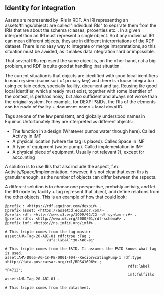 ## Identity for integration

Assets are represented by IRIs in RDF. An IRI representing an assets/things/objects are called "Individual IRIs" to separate them from the IRIs that are about the schema (classes, properties etc.). In a given interpretation an IRI must represent a single object. So if any individual IRI can mean different objects, they are in different interpretations of the RDF dataset. There is no easy way to integrate or merge interpretations, so this situation must be avoided, as it makes data integration hard or impossible.

That several IRIs represent the same object is, on the other hand, not a big problem, and RDF is quite good at handling that situation. 

The current situation is that objects are identified with good local identifiers in each system (some sort of primary key) and there is a loose integration using certain codes, specially facility, document and tag. 
Reusing the good local identifier, which already must exist, together with some identifier of the context, is perhaps noisy, but also sufficient and always not worse than the original system. 
For example, for DEXPI P&IDs, the IRIs of the elements can be made of facility + document-name + local dexpi ID.

Tags are one of the few persistent, and globally understood names in Equinor. Unfortunately they are interpreted as different objects:
- The function in a design (Whatever pumps water through here). Called Activity in IMF
- A physical location (where the tag is placed). Called Space in IMF
- A type of equipment (water pump). Called implementation in IMF
- A physical piece of equipment. Usually not relevant(?), except for accounting

A solution is to use IRIs that also include the aspect, f.ex. Activity/Space/Implementation. However, it is not clear that even this is granular enough, as the number of objects can differ between the aspects. 

A different solution is to choose one perspective, probably activity, and let the IRI made by facility + tag represent that object, and define relations from the other objects. This is an example of how that could look:

```turtle
@prefix : <https://rdf.equinor.com/dexpi#> .
@prefix asset: <https://assetid.equinor.com/> .
@prefix rdf: <http://www.w3.org/1999/02/22-rdf-syntax-ns#> .
@prefix rdfs: <http://www.w3.org/2000/01/rdf-schema#> .
@prefix imf: <https://ns.imfid.org/imf#> .

# This triple comes from the tag master
asset:AHA-Tag-20-ABC-01 rdf:type :Tag ;
                   rdfs:label "20-ABC-01" .

# This triple comes from the P&ID. It assumes the P&ID knows what tag is used.
asset:AHA-D065-AG-18-PE-0001-004--ReciprocatingPump-1 rdf:type <http://data.posccaesar.org/rdl/RDS416969> ;
                                                        rdfs:label "P4712";
                                                        imf:fulfills asset:AHA-Tag-20-ABC-01 .

# This triple comes from the datasheet.

                                                        
```




